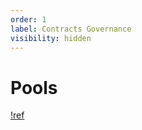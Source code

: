 ```yaml
---
order: 1
label: Contracts Governance
visibility: hidden
---
```


# Pools

[!ref](smartchefinitializable.md)